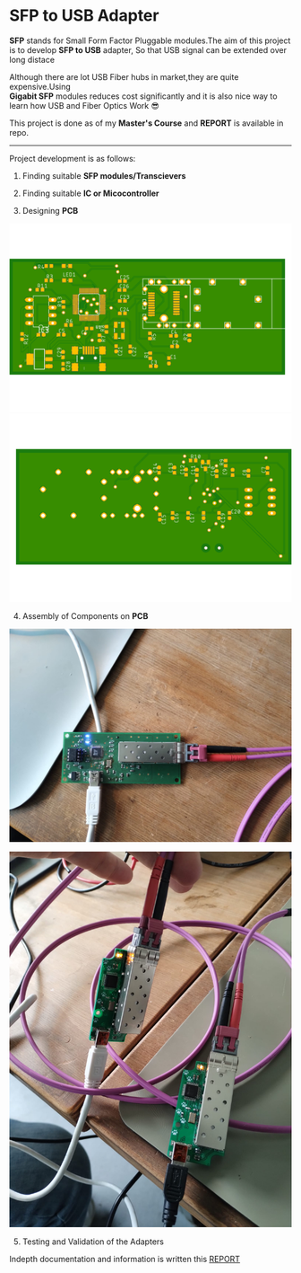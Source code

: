 # SFP to USB Adapter
**SFP** stands for Small Form Factor Pluggable modules.The aim of this project is to develop **SFP to USB** adapter, So that USB signal can be extended over long distace

Although there are lot USB Fiber hubs in market,they are quite expensive.Using   
**Gigabit SFP** modules reduces cost significantly and it is also nice way to learn how USB and Fiber Optics Work 😎

This project is done as of my **Master's Course** and **REPORT** is available in repo.

***
Project development is as follows:

1. Finding suitable **SFP modules/Transcievers**


2. Finding suitable **IC or Micocontroller**


3. Designing **PCB**

![front of PCB](/FRONT.png)
![back of PCB](/BACK.png)

4. Assembly of Components on **PCB**

![Single Module](/Single_Module.jpg)


![Dual Module](/Dual_Module.jpg)

5. Testing and Validation of the Adapters


Indepth documentation and information is written this [REPORT](https://github.com/dst202/SFP-to-USB/blob/main/Project%20Report.pdf)

